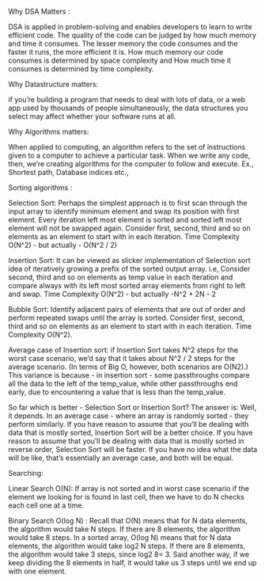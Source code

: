 Why DSA Matters :

  DSA is applied in problem-solving and enables developers to learn to write efficient code. The quality of the code can be judged by how much memory and time it consumes. The lesser memory the code consumes and the faster it runs, the more efficient it is. How much memory our code consumes is determined by space complexity and How much time it consumes is determined by time complexity.

Why Datastructure matters:

  if you’re building a program that needs to deal with lots of data, or a web app used by thousands of people simultaneously, the data structures you         select may affect whether your software runs at all.
  
Why Algorithms matters:

When applied to computing, an algorithm refers to the set of instructions given to a computer to achieve a particular task. When we write any code, then, we’re creating algorithms for the computer to follow and execute. Ex., Shortest path, Database indices etc.,

Sorting algorithms :

Selection Sort: Perhaps the simplest approach is to first scan through the input array to identify minimum element and swap its position with first element. Every iteration left most element is sorted and sorted left most element will not be swapped again. Consider first, second, third and so on elements as an element to start with in each iteration. Time Complexity O(N^2) - but actually - O(N^2 / 2)

Insertion Sort:  It can be viewed as slicker implementation of Selection sort idea of iteratively growing a prefix of the sorted output array. i.e, Consider second, third and so on elements as temp value in each iteration and compare always with its left most sorted array elements from right to left and swap. Time Complexity O(N^2) - but actually -N^2 + 2N - 2

Bubble Sort: Identify adjacent pairs of elements that are out of order and perform repeated swaps until the array is sorted. Consider first, second, third and so on elements as an element to start with in each iteration. Time Complexity O(N^2).

Average case of Insertion sort: if Insertion Sort takes N^2 steps for the worst case scenario, we’d say that it takes about N^2 / 2 steps for the average scenario. (In terms of Big O, however, both scenarios are O(N2).) This variance is because - in insertion sort - some passthroughs compare all the data to the left of the temp_value, while other passthroughs end early, due to encountering a value that is less than the temp_value.

So far which is better - Selection Sort or Insertion Sort? The answer is: Well, it depends. In an average case - where an array is randomly sorted - they perform
similarly. If you have reason to assume that you’ll be dealing with data that is mostly sorted, Insertion Sort will be a better choice. If you have reason to
assume that you’ll be dealing with data that is mostly sorted in reverse order, Selection Sort will be faster. If you have no idea what the data will be like,
that’s essentially an average case, and both will be equal.

Searching: 

Linear Search O(N): If array is not sorted and in worst case scenario if the element we looking for is found in last cell, then we have to do N checks each cell one at a time. 

Binary Search O(log N) : Recall that O(N) means that for N data elements, the algorithm would take N steps. If there are 8 elements, the algorithm would take 8 steps. In a sorted array, O(log N) means that for N data elements, the algorithm would take log2 N steps. If there are 8 elements, the algorithm would take 3 steps, since log2 8= 3. Said another way, if we keep dividing the 8 elements in half, it would take us 3 steps until we end up with one element.






